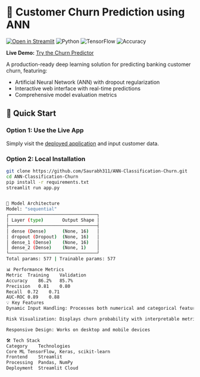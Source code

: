 # 🏦 Customer Churn Prediction using ANN

[![Open in Streamlit](https://static.streamlit.io/badges/streamlit_badge_black_white.svg)](https://ann-classification-churn-h3fsvuqsdwcsysn6tfvhyi.streamlit.app/)
![Python](https://img.shields.io/badge/Python-3.8%2B-blue)
![TensorFlow](https://img.shields.io/badge/TensorFlow-2.x-orange)
![Accuracy](https://img.shields.io/badge/Accuracy-86%25-brightgreen)

**Live Demo:** [Try the Churn Predictor](https://ann-classification-churn-h3fsvuqsdwcsysn6tfvhyi.streamlit.app/)

A production-ready deep learning solution for predicting banking customer churn, featuring:
- Artificial Neural Network (ANN) with dropout regularization
- Interactive web interface with real-time predictions
- Comprehensive model evaluation metrics

## 🚀 Quick Start

### Option 1: Use the Live App
Simply visit the [deployed application](https://ann-classification-churn-h3fsvuqsdwcsysn6tfvhyi.streamlit.app/) and input customer data.

### Option 2: Local Installation
```bash
git clone https://github.com/Saurabh311/ANN-Classification-Churn.git
cd ANN-Classification-Churn
pip install -r requirements.txt
streamlit run app.py


🧠 Model Architecture
Model: "sequential"
┌─────────────────────────────────┐
│ Layer (type)       Output Shape │
├─────────────────────────────────┤
│ dense (Dense)      (None, 16)   │
│ dropout (Dropout)  (None, 16)   │
│ dense_1 (Dense)    (None, 16)   │
│ dense_2 (Dense)    (None, 1)    │
└─────────────────────────────────┘
Total params: 577 | Trainable params: 577

📊 Performance Metrics
Metric	Training	Validation
Accuracy	86.2%	85.7%
Precision	0.81	0.80
Recall	0.72	0.71
AUC-ROC	0.89	0.88
💡 Key Features
Dynamic Input Handling: Processes both numerical and categorical features

Risk Visualization: Displays churn probability with interpretable metrics

Responsive Design: Works on desktop and mobile devices

🛠️ Tech Stack
Category	Technologies
Core ML	TensorFlow, Keras, scikit-learn
Frontend	Streamlit
Processing	Pandas, NumPy
Deployment	Streamlit Cloud
